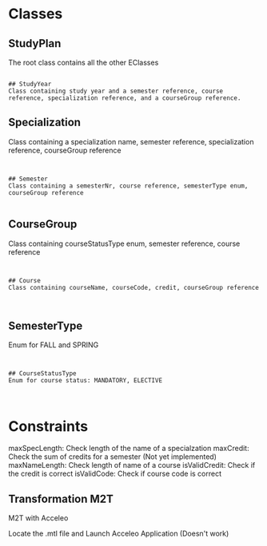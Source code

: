 # Classes

## StudyPlan
The root class contains all the other EClasses

```

## StudyYear
Class containing study year and a semester reference, course reference, specialization reference, and a courseGroup reference.

```


## Specialization
Class containing a specialization name, semester reference, specialization reference, courseGroup reference


```


## Semester
Class containing a semesterNr, course reference, semesterType enum, courseGroup reference


```


## CourseGroup
Class containing courseStatusType enum, semester reference, course reference


```


## Course
Class containing courseName, courseCode, credit, courseGroup reference



```



## SemesterType
Enum for FALL and SPRING



```


## CourseStatusType
Enum for course status: MANDATORY, ELECTIVE



```

# Constraints
maxSpecLength: Check length of the name of a specialzation
maxCredit: Check the sum of credits for a semester (Not yet implemented)
maxNameLength: Check length of name of a course
isValidCredit: Check if the credit is correct
isValidCode: Check if course code is correct


## Transformation M2T
M2T with Acceleo

Locate the .mtl file and Launch Acceleo Application (Doesn't work)


